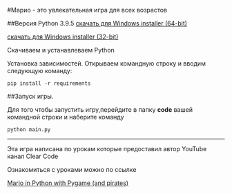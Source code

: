 #Марио - это увлекательная игра для всех возрастов

##Версия Python 3.9.5 
[скачать для Windows installer (64-bit)](https://www.python.org/ftp/python/3.9.5/python-3.9.5-amd64.exe)

[скачать для Windows installer (32-bit)](https://www.python.org/ftp/python/3.9.5/python-3.9.5.exe)

Скачиваем и устанавлеваем Python

Установка зависимостей. Открываем командную строку и вводим следующую команду:

```shell
pip install -r requirements
```

##Запуск игры.

Для того чтобы запустить игру,перейдите в папку **code** вашей командной строки и наберите команду
```shell
python main.py
```

---


Эта игра написана по урокам которые предоставил автор YouTube канал Clear Code

Ознакомиться с уроками можно по ссылке

[Mario in Python with Pygame (and pirates)](https://youtube.com/playlist?list=PL8ui5HK3oSiGXM2Pc2DahNu1xXBf7WQh-)